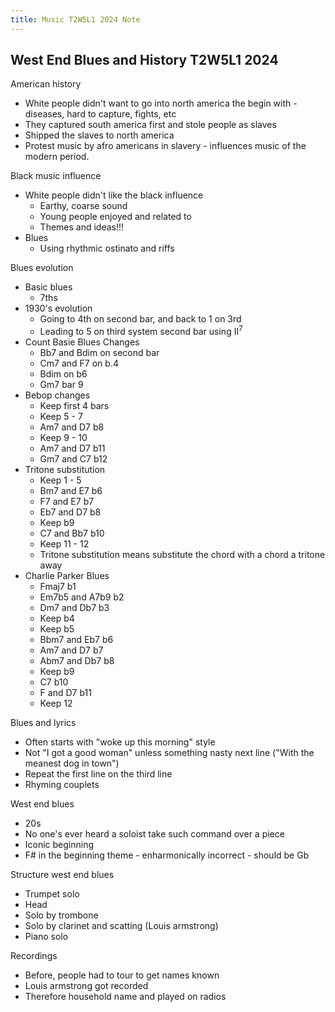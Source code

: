 ```yaml
---
title: Music T2W5L1 2024 Note
---
```


## West End Blues and History T2W5L1 2024
American history
- White people didn't want to go into north america the begin with - diseases, hard to capture, fights, etc
- They captured south america first and stole people as slaves
- Shipped the slaves to north america
- Protest music by afro americans in slavery - influences music of the modern period.

Black music influence
- White people didn't like the black influence
	- Earthy, coarse sound
	- Young people enjoyed and related to
	- Themes and ideas!!!
- Blues
	- Using rhythmic ostinato and riffs

Blues evolution
- Basic blues
	- 7ths
- 1930's evolution
	- Going to 4th on second bar, and back to 1 on 3rd
	- Leading to 5 on third system second bar using II<sup>7</sup>
- Count Basie Blues Changes
	- Bb7 and Bdim on second bar
	- Cm7 and F7 on b.4
	- Bdim on b6
	- Gm7 bar 9
- Bebop changes
	- Keep first 4 bars
	- Keep 5 - 7
	- Am7 and D7 b8
	- Keep 9 - 10
	- Am7 and D7 b11
	- Gm7 and C7 b12
- Tritone substitution
	- Keep 1 - 5
	- Bm7 and E7 b6
	- F7 and E7 b7
	- Eb7 and D7 b8
	- Keep b9
	- C7 and Bb7 b10
	- Keep 11 - 12
	- Tritone substitution means substitute the chord with a chord a tritone away
- Charlie Parker Blues
	- Fmaj7 b1
	- Em7b5 and A7b9 b2
	- Dm7 and Db7 b3
	- Keep b4
	- Keep b5
	- Bbm7 and Eb7 b6
	- Am7 and D7 b7
	- Abm7 and Db7 b8
	- Keep b9
	- C7 b10
	- F and D7 b11
	- Keep 12

Blues and lyrics
- Often starts with "woke up this morning" style
- Not "I got a good woman" unless something nasty next line ("With the meanest dog in town")
- Repeat the first line on the third line
- Rhyming couplets

West end blues
- 20s
- No one's ever heard a soloist take such command over a piece
- Iconic beginning
- F# in the  beginning theme - enharmonically incorrect - should be Gb

Structure west end blues
- Trumpet solo
- Head
- Solo by trombone
- Solo by clarinet and scatting (Louis armstrong)
- Piano solo

Recordings
- Before, people had to tour to get names known
- Louis armstrong got recorded
- Therefore household name and played on radios
